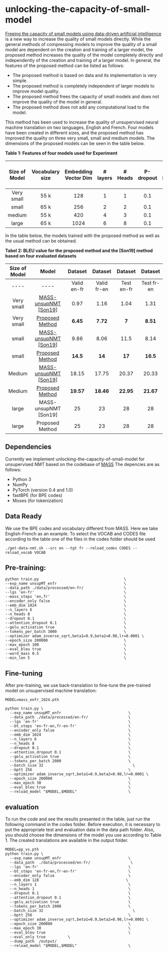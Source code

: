 # unlocking-the-capacity-of-small-model
[Freeing the capacity of small models using data-driven artificial intelligence](https://drive.google.com/file/d/18jCoEWIwnN_nJZTOjDdEzjtKT_r8zs5O/view?usp=drive_link) is a new way to increase the quality of small models directly.
While the general methods of compressing models to improve the quality of a small model are dependent on the creation and training of a larger model, the proposed method increases the quality of the model completely directly and independently of the creation and training of a larger model.
In general, the features of the proposed method can be listed as follows:
+ The proposed method is based on data and its implementation is very simple.
+ The proposed method is completely independent of larger models to improve model quality.
+ The proposed method frees the capacity of small models and does not improve the quality of the model in general.
+ The proposed method does not add any computational load to the model.

This method has been used to increase the quality of unsupervised neural machine translation on two languages, English and French. Four models have been created in different sizes, and the proposed method has improved the quality on three very small, small and medium models. The dimensions of the proposed models can be seen in the table below.

**Table 1: Features of four models used for Experiment**

| Size of Model  | Vocabulary size | Embedding Vector Dim | # layers  | # Heads | P-dropout    | Input output Embedding Sharing  | # Model parameters |
| :-------------: | :-------------: | :-------------: | :-------------: |:-------------: | :-------------: | :-------------: | :-------------: |
| Very small  |55 k   |128  | 1  |1  | 0.1  | yes  | 15.5M  | 
| small       | 65 k  |256  | 2  |2  |  0.1 | yes  | 41.5 M  | 
| medium      | 55 k  |420  | 4  |3  | 0.1  | yes  | 70.7 M| 
| large       | 65 k  |1024 | 6  |8  | 0.1  | yes  | 314.3 M  |
					
In the table below, the models trained with the proposed method as well as the usual method can be obtained.

**Tabel 2: BLEU value for the proposed method and the [Son19] method based on four evaluated datasets**

| Size of Model  | Model | Dataset | Dataset  | Dataset | Dataset |
| :-------------: | :-------------: | :-------------: | :-------------: |:-------------: | :-------------: |
| ----  | ---- | Valid en-fr |	Valid fr-en |	Test en-fr |	Test fr-en |
| Very small | [MASS-unsupNMT [Son19]](https://drive.google.com/file/d/1zMWUNMP_1cOSms64SeMhIRhiwJFVUd3g/view?usp=drive_link) | 0.97  | 1.16  | 1.04  |  1.31    |
| Very small | [Proposed Method](https://drive.google.com/file/d/1gms0fVEpcQssLKY5PRV62I7qzhOdoVFv/view?usp=drive_link) |  **6.45** | **7.72**  | **7**   |  **8.51**    |
|      small | [MASS-unsupNMT [Son19]](https://drive.google.com/file/d/1t2ArfzUB7CMTA1kDi5uDxXswF5PXosEq/view?usp=drive_link) | 9.86   |	8.06 |	11.5 |	8.14    |
|      small | [Proposed Method](https://drive.google.com/file/d/1VtXX5jR_s3JPhBk9mZQ8qmKDCQc9vrsW/view?usp=drive_link) |  **14.5**| **14**	|**17**	|**16.5**   |
|     Medium | [MASS-unsupNMT [Son19]](https://drive.google.com/file/d/1vvHbsQMmz5RtT3yv1r08bdMNnLI8izki/view?usp=drive_link) | 18.15	|17.75	|20.37	|20.33  |
|     Medium | [Proposed Method](https://drive.google.com/file/d/131Ka5jTGOxrBcVW0jLddqkej2-TVoEpi/view?usp=drive_link) |  **19.57**|**18.46**| **22.95**| **21.67** |
|     large  | MASS-unsupNMT [Son19] | 25	|23	|28	|28     |
|      large | Proposed Method       | 25	|23	|28	|28     |

## Dependencies
Currently we implement unlocking-the-capacity-of-small-model for unsupervised NMT based on the codebase of [MASS](https://github.com/microsoft/MASS) The depencies are as follows:

+ Python 3
+ NumPy
+ PyTorch (version 0.4 and 1.0)
+ fastBPE (for BPE codes)
+ Moses (for tokenization)

## Data Ready
We use the BPE codes and vocabulary different from MASS. Here we take English-French as an example. To select the VOCAB and CODES file according to the table one of the files in the codes folder should be used

```
./get-data-nmt.sh --src en --tgt fr --reload_codes CODES --reload_vocab VOCAB

```

## Pre-training:
```
python train.py                                      \
--exp_name unsupMT_enfr                              \
--data_path ./data/processed/en-fr/                  \
--lgs 'en-fr'                                        \
--mass_steps 'en,fr'                                 \
--encoder_only false                                 \
--emb_dim 1024                                       \
--n_layers 6                                         \
--n_heads 8                                          \
--dropout 0.1                                        \
--attention_dropout 0.1                              \
--gelu_activation true                               \
--tokens_per_batch 3000                              \
--optimizer adam_inverse_sqrt,beta1=0.9,beta2=0.98,lr=0.0001 \
--epoch_size 200000                                  \
--max_epoch 100                                      \
--eval_bleu true                                     \
--word_mass 0.5                                      \
--min_len 5                                          \
```

## Fine-tuning
After pre-training, we use back-translation to fine-tune the pre-trained model on unsupervised machine translation:

```
MODEL=mass_enfr_1024.pth

python train.py \
  --exp_name unsupMT_enfr                              \
  --data_path ./data/processed/en-fr/                  \
  --lgs 'en-fr'                                        \
  --bt_steps 'en-fr-en,fr-en-fr'                       \
  --encoder_only false                                 \
  --emb_dim 1024                                       \
  --n_layers 6                                         \
  --n_heads 8                                          \
  --dropout 0.1                                        \
  --attention_dropout 0.1                              \
  --gelu_activation true                               \
  --tokens_per_batch 2000                              \
  --batch_size 32	                                     \
  --bptt 256                                           \
  --optimizer adam_inverse_sqrt,beta1=0.9,beta2=0.98,lr=0.0001 \
  --epoch_size 200000                                  \
  --max_epoch 30                                       \
  --eval_bleu true                                     \
  --reload_model "$MODEL,$MODEL"                       \
```

## evaluation


To run the code and see the results presented in the table, just run the following command in the codes folder. Before execution, it is necessary to put the appropriate test and evaluation data in the data path folder. Also, you should choose the dimensions of the model you use according to Table 1. The created translations are available in the output folder.

```
MODEL=pp_vs.pth
python train.py \
  --exp_name unsupMT_enfr                              \
  --data_path  ./data/processed/en-fr/                  \
  --lgs 'en-fr'                                        \
  --bt_steps 'en-fr-en,fr-en-fr'                       \
  --encoder_only false                                 \
  --emb_dim 128                                       \
  --n_layers 1                                         \
  --n_heads 1                                          \
  --dropout 0.1                                        \
  --attention_dropout 0.1                              \
  --gelu_activation true                               \
  --tokens_per_batch 2000                              \
  --batch_size 32	                                     \
  --bptt 256                                           \
  --optimizer adam_inverse_sqrt,beta1=0.9,beta2=0.98,lr=0.0001 \
  --epoch_size 200000                                  \
  --max_epoch 30                                       \
  --eval_bleu true                                     \
  --eval_only true			\
  --dump_path  /output/ 
  --reload_model "$MODEL,$MODEL"                       \
```



